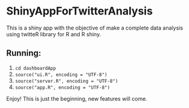 # ShinyAppForTwitterAnalysis
This is a shiny app with the objective of make a complete data analysis using twitteR library for R and R shiny.

## Running:
1. `cd dashboardApp`
2. `source("ui.R", encoding = "UTF-8")`
3. `source("server.R", encoding = "UTF-8")`
4. `source("app.R", encoding = "UTF-8")`

Enjoy! This is just the beginning, new features will come.
